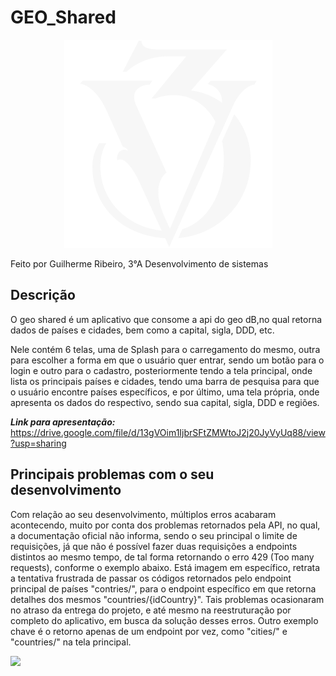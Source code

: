 # GEO_Shared

<center>
<img src="https://github.com/Gui-Ribs/GEO_Shared/blob/main/app/src/main/res/drawable-v24/logo.png"/>
</center>


Feito por Guilherme Ribeiro, 3°A Desenvolvimento de sistemas



## Descrição

O geo shared é um aplicativo que consome a api do geo dB,no qual retorna dados de países e cidades, bem como a capital, sigla, DDD, etc.


Nele contém 6 telas, uma de Splash para o carregamento do mesmo, outra para escolher a forma em que o usuário quer entrar, sendo um botão para o login e outro para o cadastro, posteriormente tendo a tela principal, onde lista os principais países e cidades, tendo uma barra de pesquisa para que o usuário encontre países específicos, e por último, uma tela própria, onde apresenta os dados do respectivo, sendo sua capital, sigla, DDD e regiões.



***Link para apresentação:*** https://drive.google.com/file/d/13gVOim1IjbrSFtZMWtoJ2j20JyVyUq88/view?usp=sharing



## Principais problemas com o seu desenvolvimento


Com relação ao seu desenvolvimento, múltiplos erros acabaram acontecendo, muito por conta dos problemas retornados pela API, no qual, a documentação oficial não informa, sendo o seu principal o limite de requisições, já que não é possível fazer duas requisições a endpoints distintos ao mesmo tempo, de tal forma retornando o erro 429 (Too many requests), conforme o exemplo abaixo. Está imagem em específico, retrata a tentativa frustrada de passar os códigos retornados pelo endpoint principal de países "contries/", para o endpoint específico em que retorna detalhes dos mesmos "countries/{idCountry}". Tais problemas ocasionaram no atraso da entrega do projeto, e até mesmo na reestruturação por completo do aplicativo, em busca da solução desses erros. Outro exemplo chave é o retorno apenas de um endpoint por vez, como "cities/" e "countries/" na tela principal.

<img src="https://i.imgur.com/UdwBXzY.png">
